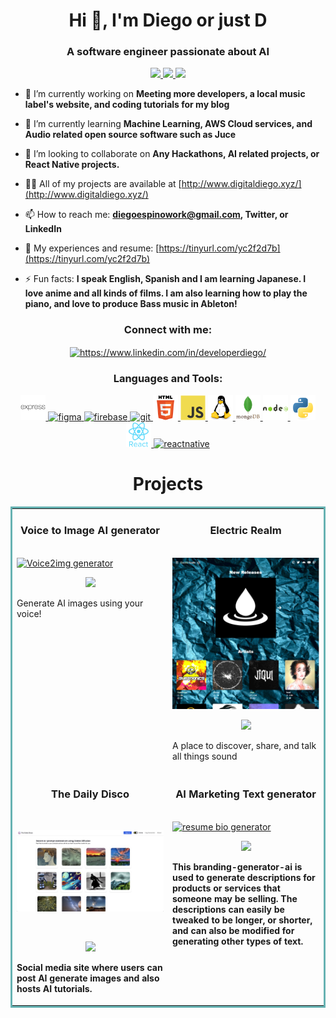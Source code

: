<!-- img src="" width="100%"> -->
<h1 align="center">Hi 👋, I'm Diego or just D</h1>
<h3 align="center">A software engineer passionate about AI</h3>

<!--
<p align="left"> <img src="https://komarev.com/ghpvc/?username=dailydisco&label=Profile%20views&color=0e75b6&style=flat" alt="dailydisco" /> </p>
-->
<p align="center">
  <a href="https://www.digitaldiego.xyz/" target="_blank">
    <img src="https://img.shields.io/badge/website-000000?style=for-the-badge&logo=About.me&logoColor=white"/>
  </a>
  <a href="https://www.linkedin.com/in/developerdiego/" target="_blank">
    <img src="https://img.shields.io/badge/LinkedIn-0077B5?style=for-the-badge&logo=linkedin&logoColor=white"/>
  </a>
  <!-- 
  <a href="https://twitter.com/digitaIDiego" target="_blank">
    <img src="https://img.shields.io/badge/Twitter-1DA1F2?style=for-the-badge&logo=twitter&logoColor=white"/>
  </a>
  -->
  <a href="https://tinyurl.com/yc2f2d7b" target="_blank">
    <img src="https://img.shields.io/badge/RESUME-000000?style=for-the-badge&logo=About.me&logoColor=white"/>
  </a>
</p>

- 🔭 I’m currently working on **Meeting more developers, a local music label's website, and coding tutorials for my blog**

- 🌱 I’m currently learning **Machine Learning, AWS Cloud services, and Audio related open source software such as Juce**

- 👯 I’m looking to collaborate on **Any Hackathons, AI related projects, or React Native projects.**

<!-- - 🤝 I’m looking for help with **Connecting NEXT Auth with Firebase Adapter** -->

- 👨‍💻 All of my projects are available at [http://www.digitaldiego.xyz/](http://www.digitaldiego.xyz/)

- 📫 How to reach me: **diegoespinowork@gmail.com, Twitter, or LinkedIn**

- 📄 My experiences and resume: [https://tinyurl.com/yc2f2d7b](https://tinyurl.com/yc2f2d7b)

- ⚡ Fun facts: **I speak English, Spanish and I am learning Japanese. I love anime and all kinds of films. I am also learning how to play the piano, and love to produce Bass music in Ableton!**

<h3 align="center">Connect with me:</h3>
<p align="center">
<!-- <a href="https://twitter.com/digitaIDiego" target="blank"><img align="center" src="https://raw.githubusercontent.com/rahuldkjain/github-profile-readme-generator/master/src/images/icons/Social/twitter.svg" alt="digitalDiego" height="30" width="40" /></a> -->
<a href="https://linkedin.com/in/https://www.linkedin.com/in/developerdiego/" target="blank"><img align="center" src="https://raw.githubusercontent.com/rahuldkjain/github-profile-readme-generator/master/src/images/icons/Social/linked-in-alt.svg" alt="https://www.linkedin.com/in/developerdiego/" height="30" width="40" /></a>
</p>

<h3 align="center">Languages and Tools:</h3>
<p align="center"></a><a href="https://expressjs.com" target="_blank" rel="noreferrer"> <img src="https://raw.githubusercontent.com/devicons/devicon/master/icons/express/express-original-wordmark.svg" alt="express" width="40" height="40"/> </a> <a href="https://www.figma.com/" target="_blank" rel="noreferrer"> <img src="https://www.vectorlogo.zone/logos/figma/figma-icon.svg" alt="figma" width="40" height="40"/> </a> <a href="https://firebase.google.com/" target="_blank" rel="noreferrer"> <img src="https://www.vectorlogo.zone/logos/firebase/firebase-icon.svg" alt="firebase" width="40" height="40"/> </a> <a href="https://git-scm.com/" target="_blank" rel="noreferrer"> <img src="https://www.vectorlogo.zone/logos/git-scm/git-scm-icon.svg" alt="git" width="40" height="40"/> </a> <a href="https://www.w3.org/html/" target="_blank" rel="noreferrer"> <img src="https://raw.githubusercontent.com/devicons/devicon/master/icons/html5/html5-original-wordmark.svg" alt="html5" width="40" height="40"/> </a> <a href="https://developer.mozilla.org/en-US/docs/Web/JavaScript" target="_blank" rel="noreferrer"> <img src="https://raw.githubusercontent.com/devicons/devicon/master/icons/javascript/javascript-original.svg" alt="javascript" width="40" height="40"/> </a> <a href="https://www.linux.org/" target="_blank" rel="noreferrer"> <img src="https://raw.githubusercontent.com/devicons/devicon/master/icons/linux/linux-original.svg" alt="linux" width="40" height="40"/> </a> <a href="https://www.mongodb.com/" target="_blank" rel="noreferrer"> <img src="https://raw.githubusercontent.com/devicons/devicon/master/icons/mongodb/mongodb-original-wordmark.svg" alt="mongodb" width="40" height="40"/> </a> <a href="https://nodejs.org" target="_blank" rel="noreferrer"> <img src="https://raw.githubusercontent.com/devicons/devicon/master/icons/nodejs/nodejs-original-wordmark.svg" alt="nodejs" width="40" height="40"/> </a> <a href="https://www.python.org" target="_blank" rel="noreferrer"> <img src="https://raw.githubusercontent.com/devicons/devicon/master/icons/python/python-original.svg" alt="python" width="40" height="40"/> </a> <a href="https://reactjs.org/" target="_blank" rel="noreferrer"> <img src="https://raw.githubusercontent.com/devicons/devicon/master/icons/react/react-original-wordmark.svg" alt="react" width="40" height="40"/> </a> <a href="https://reactnative.dev/" target="_blank" rel="noreferrer"> <img src="https://reactnative.dev/img/header_logo.svg" alt="reactnative" width="40" height="40"/> </a> </p>

<!-- <p align="center"><img align="center" src="https://github-readme-stats.vercel.app/api/top-langs?username=dailydisco&show_icons=true&locale=en&layout=compact" alt="dailydisco" /></p> -->

<!--

<p align="center">&nbsp;<img align="center" src="https://github-readme-stats.vercel.app/api?username=dailydisco&show_icons=true&locale=en" alt="dailydisco" /></p>
-->

<!-- <p align="center"><img align="center" src="https://github-readme-streak-stats.herokuapp.com/?user=dailydisco&" alt="dailydisco" /></p> -->

# <h1 align="center">Projects</h1>

<table bordercolor="#66b2b2">

  <tr>
  <td width="50%" valign="top">
      <h3 align="center">Voice to Image AI generator</h3>
        <br />
        <a target="_blank" href='https://github.com/DailyDisco/AI-voice-to-image'>
            <img src="" width="100%" alt="Voice2img generator"/>
        </a>
        <br />
        <p align="center">
          
  <a href="https://github.com/DailyDisco/AI-voice-to-image">
    <img src="https://img.shields.io/static/v1?label=|&message=REPO&color=23555f&style=plastic&logo=github&logo-color=white"/>
  </a> 
      </p>
        <p>Generate AI images using your voice!</p>
    </td>
     <td width="50%" valign="top">
      <h3 align="center">Electric Realm</h3>
        <br />
        <a target="_blank" href='https://github.com/DailyDisco/AI-voice-to-image'>
            <img src="images/ElectricRealm.png" width="100%" alt="Electric Realm Music Site"/>
        </a>
        <br />
        <p align="center">

  <a href="https://github.com/DailyDisco/electric-realm">
    <img src="https://img.shields.io/static/v1?label=|&message=REPO&color=23555f&style=plastic&logo=github&logo-color=white"/>
  </a> 
      </p>
        <p>A place to discover, share, and talk all things sound</p>
    </td>
  </tr>
  
  <tr>
    <td width="50%" valign="top">
      <h3 align="center">The Daily Disco</h3>
        <br />
      <p align='center'>
      <a target='https://github.com/DailyDisco/the-template'>
            <img src="images/socialCover1.jpg" width="100%"  alt="Social Media Homepage"/>
        </a>
      </p>
        <br />
        <p align="center">
          
  <a href="https://github.com/DailyDisco/the-template">
    <img src="https://img.shields.io/static/v1?label=|&message=REPO&color=23555f&style=plastic&logo=github&logo-color=white"/>
  </a>
      </p>
        <p><strong>Social media site where users can post AI generate images and also hosts AI tutorials.</p>
    </td>
    <td width="50%" valign="top">
      <h3 align="center">AI Marketing Text generator</h3>
        <br />
        <a target="_blank" href="https://resume-bio-generator.vercel.app/">
            <img src="images/brandingGeneratorShort.gif" width="100%" alt="resume bio generator"/>
        </a>
        <br />
        <p align="center">
          
  <a href="https://github.com/DailyDisco/branding-generator-ai" target="_blank">
    <img src="https://img.shields.io/static/v1?label=|&message=REPO&color=23555f&style=plastic&logo=github&logo-color=white"/>
  </a> 
      </p>
        <p><strong>This branding-generator-ai is used to generate descriptions for products or services that someone may be selling. The descriptions can easily be tweaked to be longer, or shorter, and can also be modified for generating other types of text.</p>
    </td>
  </tr>
 
</table>

<!--

<p align="center">
  <a href="https://www.digitaldiego.xyz/" target="_blank">
    <img src="https://img.shields.io/badge/website-000000?style=for-the-badge&logo=About.me&logoColor=white"/>
  </a>
  <a href="https://www.linkedin.com/in/developerdiego/" target="_blank">
    <img src="https://img.shields.io/badge/LinkedIn-0077B5?style=for-the-badge&logo=linkedin&logoColor=white"/>
  </a>
  <a href="https://twitter.com/digitaIDiego" target="_blank">
    <img src="https://img.shields.io/badge/Twitter-1DA1F2?style=for-the-badge&logo=twitter&logoColor=white"/>
  </a>
  <a href="https://tinyurl.com/yc2f2d7b" target="_blank">
    <img src="https://img.shields.io/badge/RESUME-000000?style=for-the-badge&logo=About.me&logoColor=white"/>
  </a>
</p>

<!--

<p align="center">
  <a href="https://www.digitaldiego.xyz/" target="_blank">
    <img src="https://img.shields.io/badge/website-000000?style=for-the-badge&logo=About.me&logoColor=white"/>
  </a>
  <a href="https://www.linkedin.com/in/developerdiego/" target="_blank">
    <img src="https://img.shields.io/badge/LinkedIn-0077B5?style=for-the-badge&logo=linkedin&logoColor=white"/>
  </a>
  <a href="https://twitter.com/digitaIDiego" target="_blank">
    <img src="https://img.shields.io/badge/Twitter-1DA1F2?style=for-the-badge&logo=twitter&logoColor=white"/>
  </a>
  <a href="https://tinyurl.com/yc2f2d7b" target="_blank">
    <img src="https://img.shields.io/badge/RESUME-000000?style=for-the-badge&logo=About.me&logoColor=white"/>
  </a>
</p>

-->
